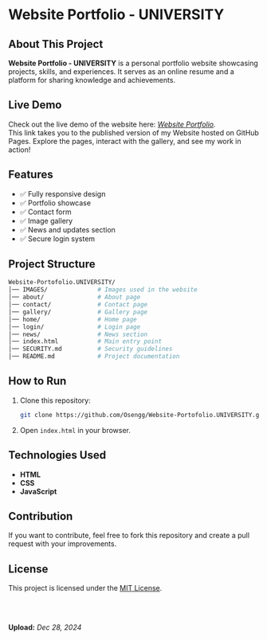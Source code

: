 # Website Portfolio - UNIVERSITY

## About This Project

**Website Portfolio - UNIVERSITY** is a personal portfolio website showcasing projects, skills, and experiences. It serves as an online resume and a platform for sharing knowledge and achievements.

## Live Demo

Check out the live demo of the website here: _[Website Portfolio](https://osengg.github.io/Website-Portofolio.UNIVERSITY/)._ <br>
This link takes you to the published version of my Website hosted on GitHub Pages. Explore the pages, interact with the gallery, and see my work in action!

## Features

- ✅ Fully responsive design
- ✅ Portfolio showcase
- ✅ Contact form
- ✅ Image gallery
- ✅ News and updates section
- ✅ Secure login system

## Project Structure

```bash
Website-Portofolio.UNIVERSITY/
│── IMAGES/              # Images used in the website
│── about/               # About page
│── contact/             # Contact page
│── gallery/             # Gallery page
│── home/                # Home page
│── login/               # Login page
│── news/                # News section
│── index.html           # Main entry point
│── SECURITY.md          # Security guidelines
│── README.md            # Project documentation
```

## How to Run

1. Clone this repository:

   ```sh
   git clone https://github.com/Osengg/Website-Portofolio.UNIVERSITY.git
   ```

2. Open `index.html` in your browser.

## Technologies Used

- **HTML**  
- **CSS**  
- **JavaScript**

## Contribution

If you want to contribute, feel free to fork this repository and create a pull request with your improvements.

## License

This project is licensed under the [MIT License](LICENSE).

<br>
<br>

**Upload:** _Dec 28, 2024_
